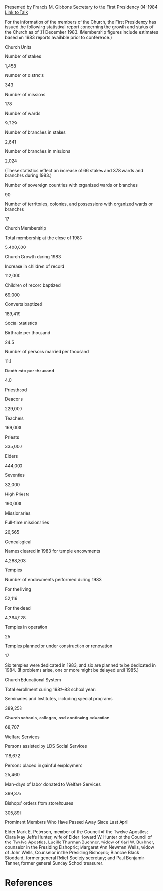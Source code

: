 Presented by Francis M. Gibbons
Secretary to the First Presidency
04-1984
[Link to Talk](https://www.churchofjesuschrist.org/study/general-conference/1984/04/statistical-report-1983?lang=eng)

For the information of the members of the Church, the First Presidency has issued the following statistical report concerning the growth and status of the Church as of 31 December 1983. (Membership figures include estimates based on 1983 reports available prior to conference.)





Church Units





Number of stakes



1,458



Number of districts



343



Number of missions



178



Number of wards



9,329



Number of branches in stakes



2,641



Number of branches in missions



2,024



(These statistics reflect an increase of 66 stakes and 378 wards and branches during 1983.)



Number of sovereign countries with organized wards or branches



90



Number of territories, colonies, and possessions with organized wards or branches



17









Church Membership





Total membership at the close of 1983



5,400,000









Church Growth during 1983





Increase in children of record



112,000



Children of record baptized



69,000



Converts baptized



189,419









Social Statistics





Birthrate per thousand



24.5



Number of persons married per thousand



11.1



Death rate per thousand



4.0









Priesthood





Deacons



229,000



Teachers



169,000



Priests



335,000



Elders



444,000



Seventies



32,000



High Priests



190,000









Missionaries





Full-time missionaries



26,565









Genealogical





Names cleared in 1983 for temple endowments



4,288,303









Temples



Number of endowments performed during 1983:



For the living



52,116



For the dead



4,364,928



Temples in operation



25



Temples planned or under construction or renovation



17



Six temples were dedicated in 1983, and six are planned to be dedicated in 1984. (If problems arise, one or more might be delayed until 1985.)







Church Educational System



Total enrollment during 1982–83 school year:



Seminaries and Institutes, including special programs



389,258



Church schools, colleges, and continuing education



68,707









Welfare Services





Persons assisted by LDS Social Services



118,672



Persons placed in gainful employment



25,460



Man-days of labor donated to Welfare Services



399,375



Bishops’ orders from storehouses



305,891









Prominent Members Who Have Passed Away Since Last April



Elder Mark E. Petersen, member of the Council of the Twelve Apostles; Clara May Jeffs Hunter, wife of Elder Howard W. Hunter of the Council of the Twelve Apostles; Lucille Thurman Buehner, widow of Carl W. Buehner, counselor in the Presiding Bishopric; Margaret Ann Newman Wells, widow of John Wells, Counselor in the Presiding Bishopric; Blanche Black Stoddard, former general Relief Society secretary; and Paul Benjamin Tanner, former general Sunday School treasurer.

# References
